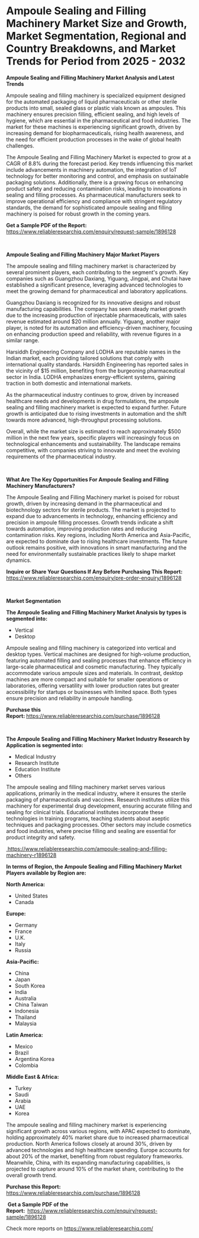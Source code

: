 <p><h1>Ampoule Sealing and Filling Machinery Market Size and Growth, Market Segmentation, Regional and Country Breakdowns, and Market Trends for Period from 2025 -  2032</h1></p><p><strong>Ampoule Sealing and Filling Machinery Market Analysis and Latest Trends</strong></p>
<p><p>Ampoule sealing and filling machinery is specialized equipment designed for the automated packaging of liquid pharmaceuticals or other sterile products into small, sealed glass or plastic vials known as ampoules. This machinery ensures precision filling, efficient sealing, and high levels of hygiene, which are essential in the pharmaceutical and food industries. The market for these machines is experiencing significant growth, driven by increasing demand for biopharmaceuticals, rising health awareness, and the need for efficient production processes in the wake of global health challenges.</p><p>The Ampoule Sealing and Filling Machinery Market is expected to grow at a CAGR of 8.8% during the forecast period. Key trends influencing this market include advancements in machinery automation, the integration of IoT technology for better monitoring and control, and emphasis on sustainable packaging solutions. Additionally, there is a growing focus on enhancing product safety and reducing contamination risks, leading to innovations in sealing and filling processes. As pharmaceutical manufacturers seek to improve operational efficiency and compliance with stringent regulatory standards, the demand for sophisticated ampoule sealing and filling machinery is poised for robust growth in the coming years.</p></p>
<p><strong>Get a Sample PDF of the Report:&nbsp;</strong> <a href="https://www.reliableresearchiq.com/enquiry/request-sample/1896128?utm_campaign=1720&utm_medium=2&utm_source=Github&utm_content=ia&utm_term=13012025&utm_id=ampoule-sealing-and-filling-machinery">https://www.reliableresearchiq.com/enquiry/request-sample/1896128</a></p>
<p>&nbsp;</p>
<p><strong>Ampoule Sealing and Filling Machinery Major Market Players</strong></p>
<p><p>The ampoule sealing and filling machinery market is characterized by several prominent players, each contributing to the segment's growth. Key companies such as Guangzhou Daxiang, Yiguang, Jingpai, and Chutai have established a significant presence, leveraging advanced technologies to meet the growing demand for pharmaceutical and laboratory applications.</p><p>Guangzhou Daxiang is recognized for its innovative designs and robust manufacturing capabilities. The company has seen steady market growth due to the increasing production of injectable pharmaceuticals, with sales revenue estimated around $20 million annually. Yiguang, another major player, is noted for its automation and efficiency-driven machinery, focusing on enhancing production speed and reliability, with revenue figures in a similar range.</p><p>Harsiddh Engineering Company and LODHA are reputable names in the Indian market, each providing tailored solutions that comply with international quality standards. Harsiddh Engineering has reported sales in the vicinity of $15 million, benefiting from the burgeoning pharmaceutical sector in India. LODHA emphasizes energy-efficient systems, gaining traction in both domestic and international markets.</p><p>As the pharmaceutical industry continues to grow, driven by increased healthcare needs and developments in drug formulations, the ampoule sealing and filling machinery market is expected to expand further. Future growth is anticipated due to rising investments in automation and the shift towards more advanced, high-throughput processing solutions.</p><p>Overall, while the market size is estimated to reach approximately $500 million in the next few years, specific players will increasingly focus on technological enhancements and sustainability. The landscape remains competitive, with companies striving to innovate and meet the evolving requirements of the pharmaceutical industry.</p></p>
<p>&nbsp;</p>
<p><strong>What Are The Key Opportunities For Ampoule Sealing and Filling Machinery Manufacturers?</strong></p>
<p><p>The Ampoule Sealing and Filling Machinery market is poised for robust growth, driven by increasing demand in the pharmaceutical and biotechnology sectors for sterile products. The market is projected to expand due to advancements in technology, enhancing efficiency and precision in ampoule filling processes. Growth trends indicate a shift towards automation, improving production rates and reducing contamination risks. Key regions, including North America and Asia-Pacific, are expected to dominate due to rising healthcare investments. The future outlook remains positive, with innovations in smart manufacturing and the need for environmentally sustainable practices likely to shape market dynamics.</p></p>
<p><strong>Inquire or Share Your Questions If Any Before Purchasing This Report:</strong> <a href="https://www.reliableresearchiq.com/enquiry/pre-order-enquiry/1896128?utm_campaign=1720&utm_medium=2&utm_source=Github&utm_content=ia&utm_term=13012025&utm_id=ampoule-sealing-and-filling-machinery">https://www.reliableresearchiq.com/enquiry/pre-order-enquiry/1896128</a></p>
<p>&nbsp;</p>
<p><strong>Market Segmentation</strong></p>
<p><strong>The Ampoule Sealing and Filling Machinery Market Analysis by types is segmented into:</strong></p>
<p><ul><li>Vertical</li><li>Desktop</li></ul></p>
<p><p>Ampoule sealing and filling machinery is categorized into vertical and desktop types. Vertical machines are designed for high-volume production, featuring automated filling and sealing processes that enhance efficiency in large-scale pharmaceutical and cosmetic manufacturing. They typically accommodate various ampoule sizes and materials. In contrast, desktop machines are more compact and suitable for smaller operations or laboratories, offering versatility with lower production rates but greater accessibility for startups or businesses with limited space. Both types ensure precision and reliability in ampoule handling.</p></p>
<p><strong>Purchase this Report:&nbsp;</strong><a href="https://www.reliableresearchiq.com/purchase/1896128?utm_campaign=1720&utm_medium=2&utm_source=Github&utm_content=ia&utm_term=13012025&utm_id=ampoule-sealing-and-filling-machinery">https://www.reliableresearchiq.com/purchase/1896128</a></p>
<p>&nbsp;</p>
<p><strong>The Ampoule Sealing and Filling Machinery Market Industry Research by Application is segmented into:</strong></p>
<p><ul><li>Medical Industry</li><li>Research Institute</li><li>Education Institute</li><li>Others</li></ul></p>
<p><p>The ampoule sealing and filling machinery market serves various applications, primarily in the medical industry, where it ensures the sterile packaging of pharmaceuticals and vaccines. Research institutes utilize this machinery for experimental drug development, ensuring accurate filling and sealing for clinical trials. Educational institutes incorporate these technologies in training programs, teaching students about aseptic techniques and packaging processes. Other sectors may include cosmetics and food industries, where precise filling and sealing are essential for product integrity and safety.</p></p>
<p><a href="https://www.reliableresearchiq.com/ampoule-sealing-and-filling-machinery-r1896128?utm_campaign=1720&utm_medium=2&utm_source=Github&utm_content=ia&utm_term=13012025&utm_id=ampoule-sealing-and-filling-machinery">&nbsp;https://www.reliableresearchiq.com/ampoule-sealing-and-filling-machinery-r1896128</a></p>
<p><strong>In terms of Region, the Ampoule Sealing and Filling Machinery Market Players available by Region are:</strong></p>
<p>
    <p> <strong> North America: </strong>
        <ul>
            <li>United States</li>
            <li>Canada</li>
        </ul>
        </p> 
    <p> <strong> Europe: </strong>
        <ul>
            <li>Germany</li>
            <li>France</li>
            <li>U.K.</li>
            <li>Italy</li>
            <li>Russia</li>
        </ul>
        </p> 
    <p> <strong> Asia-Pacific: </strong>
        <ul>
            <li>China</li>
            <li>Japan</li>
            <li>South Korea</li>
            <li>India</li>
            <li>Australia</li>
            <li>China Taiwan</li>
            <li>Indonesia</li>
            <li>Thailand</li>
            <li>Malaysia</li>
        </ul>
        </p> 
    <p> <strong> Latin America: </strong>
        <ul>
            <li>Mexico</li>
            <li>Brazil</li>
            <li>Argentina Korea</li>
            <li>Colombia</li>
        </ul>
        </p> 
    <p> <strong> Middle East & Africa: </strong>
        <ul>
            <li>Turkey</li>
            <li>Saudi</li>
            <li>Arabia</li>
            <li>UAE</li>
            <li>Korea</li>
        </ul>
    </p>
    </p>
<p><p>The ampoule sealing and filling machinery market is experiencing significant growth across various regions, with APAC expected to dominate, holding approximately 40% market share due to increased pharmaceutical production. North America follows closely at around 30%, driven by advanced technologies and high healthcare spending. Europe accounts for about 20% of the market, benefiting from robust regulatory frameworks. Meanwhile, China, with its expanding manufacturing capabilities, is projected to capture around 10% of the market share, contributing to the overall growth trend.</p></p>
<p><strong>Purchase this Report: </strong><a href="https://www.reliableresearchiq.com/purchase/1896128?utm_campaign=1720&utm_medium=2&utm_source=Github&utm_content=ia&utm_term=13012025&utm_id=ampoule-sealing-and-filling-machinery">https://www.reliableresearchiq.com/purchase/1896128</a></p>
<p>&nbsp;<strong>Get a Sample PDF of the Report:&nbsp;&nbsp;</strong><a href="https://www.reliableresearchiq.com/enquiry/request-sample/1896128?utm_campaign=1720&utm_medium=2&utm_source=Github&utm_content=ia&utm_term=13012025&utm_id=ampoule-sealing-and-filling-machinery">https://www.reliableresearchiq.com/enquiry/request-sample/1896128</a></p>
<p><strong></strong></p>
<p>Check more reports on <a href="https://www.reliableresearchiq.com/?utm_campaign=1720&utm_medium=2&utm_source=Github&utm_content=ia&utm_term=13012025&utm_id=ampoule-sealing-and-filling-machinery">https://www.reliableresearchiq.com/</a></p>